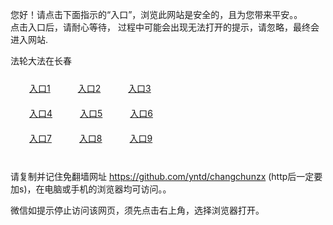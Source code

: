 您好！请点击下面指示的“入口”，浏览此网站是安全的，且为您带来平安。。 <br/>
点击入口后，请耐心等待， 过程中可能会出现无法打开的提示，请忽略，最终会进入网站. </br>

法轮大法在长春<br/>
<div style="padding:10px"><a style="margin:20px" target="_blank" href="https://dnxoloiabfgwr.cloudfront.net/2Qpsp?zhbzsr" id="ccLink1" rel="nofollow">入口1</a> <a target="_blank" style="margin:20px" href="https://d35jkab7g5hq7j.cloudfront.net/2Qpsp?mtmzfam" id="ccLink2" rel="nofollow">入口2</a> <a style="margin:20px" target="_blank" href="https://d14ws20j0433z9.cloudfront.net/2Qpsp?ikuljynx" id="ccLink3" rel="nofollow">入口3</a></div>

<div style="padding:10px" ><a style="margin:20px" target="_blank" href="https://dnxoloiabfgwr.cloudfront.net/2Qpsp?zhbzsr" id="ccLink4" rel="nofollow">入口4</a> <a style="margin:20px" href="https://d35jkab7g5hq7j.cloudfront.net/2Qpsp?mtmzfam" target="_blank" id="ccLink5" rel="nofollow">入口5</a> <a style="margin:20px" href="https://d14ws20j0433z9.cloudfront.net/2Qpsp?ikuljynx" target="_blank" id="ccLink6" rel="nofollow">入口6</a></div>

<div style="padding:10px"><a style="margin:20px" target="_blank" href="https://dnxoloiabfgwr.cloudfront.net/2Qpsp?zhbzsr" id="ccLink7" rel="nofollow">入口7</a> <a style="margin:20px" href="https://d35jkab7g5hq7j.cloudfront.net/2Qpsp?mtmzfam" target="_blank" id="ccLink8" rel="nofollow">入口8</a> <a style="margin:20px" target="_blank" href="https://d14ws20j0433z9.cloudfront.net/2Qpsp?ikuljynx" id="ccLink9" rel="nofollow">入口9</a></div>

<br/>



请复制并记住免翻墙网址 https://github.com/yntd/changchunzx (http后一定要加s)，在电脑或手机的浏览器均可访问。。<br/>

微信如提示停止访问该网页，须先点击右上角，选择浏览器打开。
